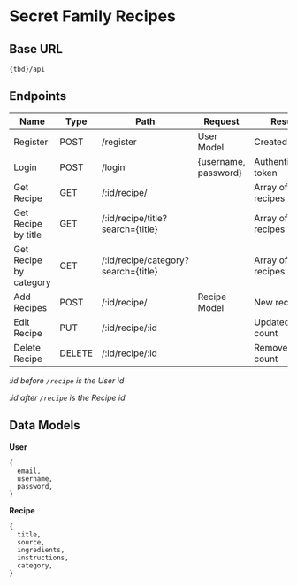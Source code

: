 # Secret Family Recipes

## Base URL
``` 
{tbd}/api
```

## Endpoints
|         Name           |  Type  |                Path                 |         Request           |        Result        |
|         ----           |  ----  |                ----                 |         -------           |        ------        |
|       Register         |  POST  |              /register              |        User Model         |     Created User     |
|        Login           |  POST  |               /login                |   {username, password}    | Authentication token |
|      Get Recipe        |  GET   |            /:id/recipe/             |                           |   Array of recipes   |
|  Get Recipe by title   |  GET   |  /:id/recipe/title?search={title}   |                           |   Array of recipes   |
| Get Recipe by category |  GET   | /:id/recipe/category?search={title} |                           |   Array of recipes   |
|      Add Recipes       |  POST  |            /:id/recipe/             |        Recipe Model       |     New recipe id    |
|      Edit Recipe       |  PUT   |           /:id/recipe/:id           |                           |     Updated count    |
|     Delete Recipe      | DELETE |           /:id/recipe/:id           |                           |     Removed count    |

*:id before `/recipe` is the User id*

*:id after `/recipe` is the Recipe id*

## Data Models

**User**
```
{
  email,
  username,
  password,
}
```

**Recipe**
```
{
  title,
  source,
  ingredients,
  instructions,
  category,
}
```
